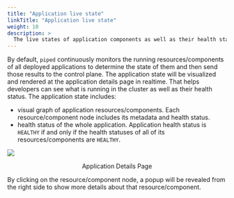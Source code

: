 ```yaml
---
title: "Application live state"
linkTitle: "Application live state"
weight: 10
description: >
  The live states of application components as well as their health status.
---
```


By default, `piped` continuously monitors the running resources/components of all deployed applications to determine the state of them and then send those results to the control plane. The application state will be visualized and rendered at the application details page in realtime. That helps developers can see what is running in the cluster as well as their health status. The application state includes:
- visual graph of application resources/components. Each resource/component node includes its metadata and health status.
- health status of the whole application. Application health status is `HEALTHY` if and only if the health statuses of all of its resources/components are `HEALTHY`.

![](/images/application-details.png)
<p style="text-align: center;">
Application Details Page
</p>

By clicking on the resource/component node, a popup will be revealed from the right side to show more details about that resource/component.
